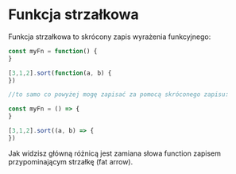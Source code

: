 # Funkcja strzałkowa

Funkcja strzałkowa to skrócony zapis wyrażenia funkcyjnego:

```js
const myFn = function() {
}

[3,1,2].sort(function(a, b) {
})

//to samo co powyżej mogę zapisać za pomocą skróconego zapisu:

const myFn = () => {
}

[3,1,2].sort((a, b) => {
})
```

Jak widzisz główną różnicą jest zamiana słowa function zapisem przypominającym strzałkę (fat arrow).